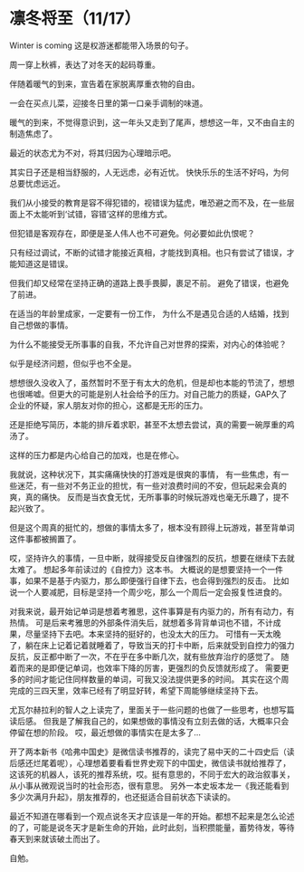 # 凛冬将至（11/17）

Winter is coming 这是权游迷都能带入场景的句子。

周一穿上秋裤，表达了对冬天的起码尊重。

伴随着暖气的到来，宣告着在家脱离厚重衣物的自由。

一会在买点儿菜，迎接冬日里的第一口亲手调制的味道。

暖气的到来，不觉得意识到，这一年头又走到了尾声，想想这一年，又不由自主的制造焦虑了。

最近的状态尤为不对，将其归因为心理暗示吧。

其实日子还是相当舒服的，人无远虑，必有近忧。 快快乐乐的生活不好吗，为何总要忧虑远近。

我们从小接受的教育是容不得犯错的，视错误为猛虎，唯恐避之而不及，在一些层面上不太能听到‘试错，容错’这样的思维方式。

但犯错是客观存在，即便是圣人伟人也不可避免。何必要如此仇恨呢？

只有经过调试，不断的试错才能接近真相，才能找到真相。也只有尝试了错误，才能知道这是错误。

但我们却又经常在坚持正确的道路上畏手畏脚，裹足不前。 避免了错误，也避免了前进。

在适当的年龄里成家，一定要有一份工作， 为什么不是遇见合适的人结婚，找到自己想做的事情。

为什么不能接受无所事事的自我，不允许自己对世界的探索，对内心的体验呢？

似乎是经济问题，但似乎也不全是。

想想很久没收入了，虽然暂时不至于有太大的危机，但是却也本能的节流了，想想也很唏嘘。但更大的可能是别人社会给予的压力。对自己能力的质疑，GAP久了企业的怀疑，家人朋友对你的担心，这都是无形的压力。

还是拒绝写简历，本能的排斥着求职，甚至不太想去尝试，真的需要一碗厚重的鸡汤了。

这样的压力都是内心给自己的加戏，也是在修心。

我就说，这种状况下，其实痛痛快快的打游戏是很爽的事情， 有一些焦虑，有一些迷茫，有一些对不务正业的担忧，有一些对浪费时间的不安，但玩起来会真的爽，真的痛快。 反而是当衣食无忧，无所事事的时候玩游戏也毫无乐趣了，提不起兴致了。

但是这个周真的挺忙的，想做的事情太多了，根本没有顾得上玩游戏，甚至背单词这件事都被搁置了。

哎，坚持许久的事情，一旦中断，就得接受反自律强烈的反抗，想要在继续下去就太难了。 想起多年前读过的《自控力》这本书。 大概说的是想要坚持一个一件事，如果不是基于内驱力，那么即便强行自律下去，也会得到强烈的反击。 比如说一个人要减肥，目标是坚持一个周少吃，那么一个周后一定会报复性进食的。

对我来说，最开始记单词是想着考雅思，这件事算是有内驱力的，所有有动力，有热情。 可是后来考雅思的外部条件消失后，就想着多背背单词也不错，不计成果，尽量坚持下去吧。本来坚持的挺好的，也没太大的压力。 可惜有一天太晚了，躺在床上记着记着就睡着了，导致当天的打卡中断，后来就受到自控力的强力反抗，反正都中断了一次，不在乎在多中断几次，就有些放弃治疗的感觉了。 随着而来的是即便记单词，也效率下降的厉害，更强烈的负反馈就形成了。 需要更多的时间才能记住同样数量的单词，可我又没法提供更多的时间。  其实在这个周完成的三四天里，效率已经有了明显好转，希望下周能够继续坚持下去。

尤瓦尔赫拉利的智人之上读完了，里面关于一些问题的也做了一些思考，也想写篇读后感。 但我是了解我自己的，如果想做的事情没有立刻去做的话，大概率只会停留在想的阶段。 哎，最近想做的事情实在是太多了…

开了两本新书《哈弗中国史》是微信读书推荐的，读完了易中天的二十四史后（读后感还烂尾着呢），心理想着要看看世界史观下的中国史，微信读书就给推荐了，这该死的机器人，该死的推荐系统，哎。挺有意思的，不同于宏大的政治叙事关，从小事从微观说当时的社会形态，很有意思。 另外一本史坂本龙一《我还能看到多少次满月升起》，朋友推荐的，也还挺适合目前状态下读读的。

最近不知道在哪看到一个观点说冬天才应该是一年的开始。都想不起来是怎么论述的了，可能是说冬天才是新生命的开始，此时此刻，当积攒能量，蓄势待发，等待春天到来就该破土而出了。

自勉。